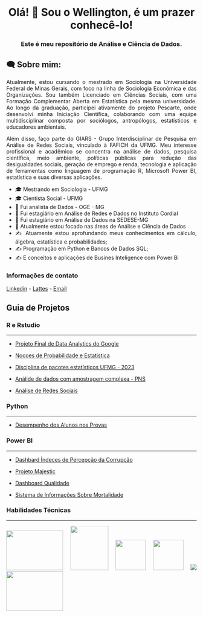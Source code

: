 <h1 align="center">Olá! 👋 Sou o Wellington, é um prazer conhecê-lo!</h1>

<h3 align="center">Este é meu repositório de Análise e Ciência de Dados.</h3>

<h2 align="left">🗨 Sobre mim:</h2>

<div align="justify"> Atualmente, estou cursando o mestrado em Sociologia na Universidade Federal de Minas Gerais, com foco na linha de Sociologia Econômica e das Organizações. Sou também Licenciado em Ciências Sociais, com uma Formação Complementar Aberta em Estatística pela mesma universidade. Ao longo da graduação, participei ativamente do projeto Pescarte, onde desenvolvi minha Iniciação Científica, colaborando com uma equipe multidisciplinar composta por sociólogos, antropólogos, estatísticos e educadores ambientais.

Além disso, faço parte do GIARS - Grupo Interdisciplinar de Pesquisa em Análise de Redes Sociais, vinculado à FAFICH da UFMG. Meu interesse profissional e acadêmico se concentra na análise de dados, pesquisa científica, meio ambiente, políticas públicas para redução das desigualdades sociais, geração de emprego e renda, tecnologia e aplicação de ferramentas como linguagem de programação R, Microsoft Power BI, estatística e suas diversas aplicações.</p>

* :mortar_board: Mestrando em Sociologia - UFMG
* :mortar_board: Cientista Social - UFMG
* :office: Fui analista de Dados - OGE - MG
* :office: Fui estagiário em Análise de Redes e Dados no Instituto Cordial
* :office: Fui estagiário em Análise de Dados na SEDESE-MG
* :rocket: Atualmente estou focado nas áreas de Análise e Ciência de Dados
* ✍️ Atuamente estou aprofundando meus conhecimentos em cálculo, álgebra, estatística e probabilidades;
* ✍️ Programação em Python e Bancos de Dados SQL;
* ✍️ E conceitos e aplicações de Busines Inteligence com Power Bi
### Informações de contato
[Linkedin](https://www.linkedin.com/in/wellington-santos-souza/) -
[Lattes](http://lattes.cnpq.br/6574776498457184) -
[Email](mailto:wellingtonstssza@gmail.com)

## Guia de Projetos
 
### R e Rstudio
---
* [Projeto Final de Data Analytics do Google](https://github.com/welli45/Projeto-final-de-Data-Analytics-do-Google.git)

* [Nocoes de Probabilidade e Estatistica](https://github.com/welli45/Nocoes-Probabilidade-Estatistica.git)

* [Disciplina de pacotes estatísticos UFMG - 2023](https://github.com/welli45/2023_1-PACOTES-ESTATISTICOS.git)
  
* [Análide de dados com amostragem complexa - PNS](https://github.com/welli45/PNS)

* [Análise de Redes Sociais](https://github.com/welli45/Analise-de-Redes-Para-Ciencias-Sociais)

### Python
---
* [Desempenho dos Alunos nos Provas](https://github.com/welli45/Student-performance-prediction)
  
### Power BI
---
* [Dashbard Índeces de Percepção da Corrupção](https://app.powerbi.com/view?r=eyJrIjoiYmY0ZDk0YzctOTlkZC00Njg3LWIxMDgtZjhkNTM1ZDJhN2UzIiwidCI6IjkzMTA1Y2MzLTI4OTctNDdlMC1iMjY1LWRkZWQ1ODg2MTU2YSIsImMiOjZ9)
  
* [Projeto Majestic](https://app.powerbi.com/view?r=eyJrIjoiNTAxOTQ3ZjQtYmNlNi00OTk4LTk4MTAtZTYxY2RlZWNjOTMyIiwidCI6IjkzMTA1Y2MzLTI4OTctNDdlMC1iMjY1LWRkZWQ1ODg2MTU2YSIsImMiOjZ9)
  
* [Dashboard Qualidade](https://app.powerbi.com/view?r=eyJrIjoiNDg3ZTI3MzYtODA1Ni00YWVkLWJkYTAtZmYxNWM1ZTE3MTEzIiwidCI6IjkzMTA1Y2MzLTI4OTctNDdlMC1iMjY1LWRkZWQ1ODg2MTU2YSIsImMiOjZ9)
  
* [Sistema de Informações Sobre Mortalidade](https://app.powerbi.com/view?r=eyJrIjoiMDFkNDVlNmEtOTA3MC00ZmFjLWIwMWYtOWQ1NzZlZjVmOWY5IiwidCI6IjkzMTA1Y2MzLTI4OTctNDdlMC1iMjY1LWRkZWQ1ODg2MTU2YSIsImMiOjZ9)
  
### Habilidades Técnicas
---
<img src="https://www.r-project.org/Rlogo.png" width="150" height="105"> <img src = "https://s3.dualstack.us-east-2.amazonaws.com/pythondotorg-assets/media/community/logos/python-logo-only.png" width="100,7" height="117,8"> <img src = "https://upload.wikimedia.org/wikipedia/commons/thumb/3/34/Microsoft_Office_Excel_%282019%E2%80%93present%29.svg/512px-Microsoft_Office_Excel_%282019%E2%80%93present%29.svg.png" width="80" height="80"> <img src = "https://upload.wikimedia.org/wikipedia/commons/thumb/c/cf/New_Power_BI_Logo.svg/64px-New_Power_BI_Logo.svg.png" width="80" height="80"> <img src="https://upload.wikimedia.org/wikipedia/commons/thumb/a/ae/Google_Sheets_2020_Logo.svg/64px-Google_Sheets_2020_Logo.svg.png"> <img src = "https://seeklogo.com/images/G/google-big-query-logo-AC63E7C329-seeklogo.com.png" width="150" height="105"> 

<!---
welli45/welli45 is a ✨ special ✨ repository because its `README.md` (this file) appears on your GitHub profile.
You can click the Preview link to take a look at your changes.
--->
